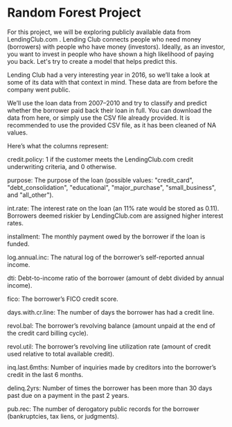 # Random Forest Project

For this project, we will be exploring publicly available data from LendingClub.com
. Lending Club connects people who need money (borrowers) with people who have money (investors). Ideally, as an investor, you want to invest in people who have shown a high likelihood of paying you back. Let's try to create a model that helps predict this.

Lending Club had a very interesting year in 2016, so we’ll take a look at some of its data with that context in mind. These data are from before the company went public.

We’ll use the loan data from 2007–2010 and try to classify and predict whether the borrower paid back their loan in full. You can download the data from here, or simply use the CSV file already provided. It is recommended to use the provided CSV file, as it has been cleaned of NA values.

Here’s what the columns represent:

credit.policy: 1 if the customer meets the LendingClub.com credit underwriting criteria, and 0 otherwise.

purpose: The purpose of the loan (possible values: "credit_card", "debt_consolidation", "educational", "major_purchase", "small_business", and "all_other").

int.rate: The interest rate on the loan (an 11% rate would be stored as 0.11). Borrowers deemed riskier by LendingClub.com are assigned higher interest rates.

installment: The monthly payment owed by the borrower if the loan is funded.

log.annual.inc: The natural log of the borrower’s self-reported annual income.

dti: Debt-to-income ratio of the borrower (amount of debt divided by annual income).

fico: The borrower’s FICO credit score.

days.with.cr.line: The number of days the borrower has had a credit line.

revol.bal: The borrower’s revolving balance (amount unpaid at the end of the credit card billing cycle).

revol.util: The borrower’s revolving line utilization rate (amount of credit used relative to total available credit).

inq.last.6mths: Number of inquiries made by creditors into the borrower’s credit in the last 6 months.

delinq.2yrs: Number of times the borrower has been more than 30 days past due on a payment in the past 2 years.

pub.rec: The number of derogatory public records for the borrower (bankruptcies, tax liens, or judgments).
